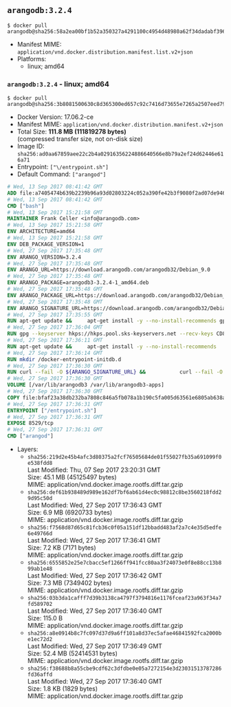 ## `arangodb:3.2.4`

```console
$ docker pull arangodb@sha256:58a2ea00bf1b52a350327a4291100c4954d48980a62f34dadabf3962d7e33f6e
```

-	Manifest MIME: `application/vnd.docker.distribution.manifest.list.v2+json`
-	Platforms:
	-	linux; amd64

### `arangodb:3.2.4` - linux; amd64

```console
$ docker pull arangodb@sha256:3b8081500630c8d365300ed657c92c7416d73655e7265a2507eed79a3c69fd0b
```

-	Docker Version: 17.06.2-ce
-	Manifest MIME: `application/vnd.docker.distribution.manifest.v2+json`
-	Total Size: **111.8 MB (111819278 bytes)**  
	(compressed transfer size, not on-disk size)
-	Image ID: `sha256:ad0aa67859aee22c2b4a02916356224886640566e8b79a2ef24d62446e616a71`
-	Entrypoint: `["\/entrypoint.sh"]`
-	Default Command: `["arangod"]`

```dockerfile
# Wed, 13 Sep 2017 08:41:42 GMT
ADD file:a7405474b639b2239b96a93d02803224c052a390fe42b3f9080f2ad07de94640 in / 
# Wed, 13 Sep 2017 08:41:42 GMT
CMD ["bash"]
# Wed, 13 Sep 2017 15:21:58 GMT
MAINTAINER Frank Celler <info@arangodb.com>
# Wed, 13 Sep 2017 15:21:58 GMT
ENV ARCHITECTURE=amd64
# Wed, 13 Sep 2017 15:21:58 GMT
ENV DEB_PACKAGE_VERSION=1
# Wed, 27 Sep 2017 17:35:48 GMT
ENV ARANGO_VERSION=3.2.4
# Wed, 27 Sep 2017 17:35:48 GMT
ENV ARANGO_URL=https://download.arangodb.com/arangodb32/Debian_9.0
# Wed, 27 Sep 2017 17:35:48 GMT
ENV ARANGO_PACKAGE=arangodb3-3.2.4-1_amd64.deb
# Wed, 27 Sep 2017 17:35:48 GMT
ENV ARANGO_PACKAGE_URL=https://download.arangodb.com/arangodb32/Debian_9.0/amd64/arangodb3-3.2.4-1_amd64.deb
# Wed, 27 Sep 2017 17:35:48 GMT
ENV ARANGO_SIGNATURE_URL=https://download.arangodb.com/arangodb32/Debian_9.0/amd64/arangodb3-3.2.4-1_amd64.deb.asc
# Wed, 27 Sep 2017 17:35:55 GMT
RUN apt-get update &&     apt-get install -y --no-install-recommends gpg dirmngr     &&     rm -rf /var/lib/apt/lists/*
# Wed, 27 Sep 2017 17:36:04 GMT
RUN gpg --keyserver hkps://hkps.pool.sks-keyservers.net --recv-keys CD8CB0F1E0AD5B52E93F41E7EA93F5E56E751E9B
# Wed, 27 Sep 2017 17:36:11 GMT
RUN apt-get update &&     apt-get install -y --no-install-recommends         libjemalloc1         ca-certificates         pwgen         curl     &&     rm -rf /var/lib/apt/lists/*
# Wed, 27 Sep 2017 17:36:14 GMT
RUN mkdir /docker-entrypoint-initdb.d
# Wed, 27 Sep 2017 17:36:30 GMT
RUN curl --fail -O ${ARANGO_SIGNATURE_URL} &&           curl --fail -O ${ARANGO_PACKAGE_URL} &&             gpg --verify ${ARANGO_PACKAGE}.asc &&     (echo arangodb3 arangodb3/password password test | debconf-set-selections) &&     (echo arangodb3 arangodb3/password_again password test | debconf-set-selections) &&     DEBIAN_FRONTEND="noninteractive" dpkg -i ${ARANGO_PACKAGE} &&     rm -rf /var/lib/arangodb3/* &&     sed -ri         -e 's!127\.0\.0\.1!0.0.0.0!g'         -e 's!^(file\s*=).*!\1 -!'         -e 's!^#\s*uid\s*=.*!uid = arangodb!'         -e 's!^#\s*gid\s*=.*!gid = arangodb!'         /etc/arangodb3/arangod.conf     &&     rm -f ${ARANGO_PACKAGE}*
# Wed, 27 Sep 2017 17:36:30 GMT
VOLUME [/var/lib/arangodb3 /var/lib/arangodb3-apps]
# Wed, 27 Sep 2017 17:36:30 GMT
COPY file:bfaf23a38db232ba7808c846a5fb078a1b190c5fa005d63561e6805ab638afeb in /entrypoint.sh 
# Wed, 27 Sep 2017 17:36:31 GMT
ENTRYPOINT ["/entrypoint.sh"]
# Wed, 27 Sep 2017 17:36:31 GMT
EXPOSE 8529/tcp
# Wed, 27 Sep 2017 17:36:31 GMT
CMD ["arangod"]
```

-	Layers:
	-	`sha256:219d2e45b4afc3d80375a2fcf76505684de01f55027fb35a691099f0e538fdd8`  
		Last Modified: Thu, 07 Sep 2017 23:20:31 GMT  
		Size: 45.1 MB (45125497 bytes)  
		MIME: application/vnd.docker.image.rootfs.diff.tar.gzip
	-	`sha256:def61b938489d989e162df7bf6ab61d4ec0c98812c8be3560218fdd29d95c50d`  
		Last Modified: Wed, 27 Sep 2017 17:36:43 GMT  
		Size: 6.9 MB (6920733 bytes)  
		MIME: application/vnd.docker.image.rootfs.diff.tar.gzip
	-	`sha256:f7568d87d65c81fcb36c0f05a151df12bbadd483af2a7c4e35d5edfe6e49766d`  
		Last Modified: Wed, 27 Sep 2017 17:36:41 GMT  
		Size: 7.2 KB (7171 bytes)  
		MIME: application/vnd.docker.image.rootfs.diff.tar.gzip
	-	`sha256:6555852e25e7cbacc5ef1266ff941fcc80aa3f24073e0f8e88cc13b899ab1e48`  
		Last Modified: Wed, 27 Sep 2017 17:36:42 GMT  
		Size: 7.3 MB (7349402 bytes)  
		MIME: application/vnd.docker.image.rootfs.diff.tar.gzip
	-	`sha256:03b3da1cafff7d39b3138ca4797f3794816e1176fceaf23a963f34a7fd589702`  
		Last Modified: Wed, 27 Sep 2017 17:36:40 GMT  
		Size: 115.0 B  
		MIME: application/vnd.docker.image.rootfs.diff.tar.gzip
	-	`sha256:a8e0914b8c7fc097d37d9a6ff101a8d37ec5afae46841592fca2000be1ec72d2`  
		Last Modified: Wed, 27 Sep 2017 17:36:49 GMT  
		Size: 52.4 MB (52414531 bytes)  
		MIME: application/vnd.docker.image.rootfs.diff.tar.gzip
	-	`sha256:f38688b8a55cbe9cdf62c3dfdbe0e05a7272154e3d23031513787286fd36affd`  
		Last Modified: Wed, 27 Sep 2017 17:36:40 GMT  
		Size: 1.8 KB (1829 bytes)  
		MIME: application/vnd.docker.image.rootfs.diff.tar.gzip

